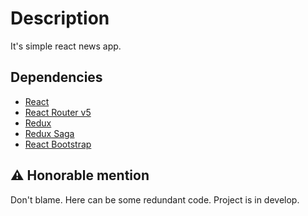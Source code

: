 # Description
It's simple react news app.

## Dependencies

- [React](https://react.dev/)
- [React Router v5](https://github.com/ReactTraining/react-router/releases/tag/v5.0.0)
- [Redux](https://redux.js.org)
- [Redux Saga](https://redux-saga.js.org)
- [React Bootstrap](https://react-bootstrap.github.io)


## :warning: Honorable mention

Don't blame. Here can be some redundant code. Project is in develop.
